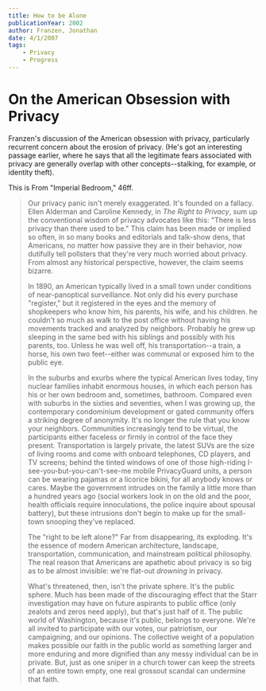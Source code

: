 ```yaml
---
title: How to be Alone
publicationYear: 2002
author: Franzen, Jonathan
date: 4/1/2007
tags:
    - Privacy
    - Progress
---
```


# On the American Obsession with Privacy

Franzen's discussion of the American obsession with privacy, particularly recurrent concern about the erosion of privacy.  (He's got an interesting passage earlier, where he says that all the legitimate fears associated with privacy are generally overlap with other concepts--stalking, for example, or identity theft).

This is From "Imperial Bedroom," 46ff.

> Our privacy panic isn't merely exaggerated.  It's founded on a fallacy. Ellen Alderman and Caroline Kennedy, in _The Right to Privacy_, sum up the conventional wisdom of privacy advocates like this: "There is less privacy than there used to be."  This claim has been made or implied so often, in so many books and editorials and talk-show dens, that Americans, no matter how passive they are in their behavior, now dutifully tell pollsters that they're very much worried about privacy.  From almost any historical perspective, however, the claim seems bizarre.
>
> In 1890, an American typically lived in a small town under conditions of near-panoptical surveillance.  Not only did his every purchase "register," but it registered in the eyes and the memory of shopkeepers who know him, his parents, his wife, and his children.  he couldn't so much as walk to the post office without having his movements tracked and analyzed by neighbors. Probably he grew up sleeping in the same bed with his siblings and possibly with his parents, too.  Unless he was well off, his transportation--a train, a horse, his own two feet--either was communal or exposed him to the public eye.
>
> In the suburbs and exurbs where the typical American lives today, tiny nuclear families inhabit enormous houses, in which each person has his or her own bedroom and, sometimes, bathroom.  Compared even with suburbs in the sixties and seventies, when I was growing up, the contemporary condominium development or gated community offers a striking degree of anonymity.  It's no longer the rule that you know your neighbors.  Communities increasingly tend to be virtual, the participants either faceless or firmly in control of the face they present.  Transportation is largely private, the latest SUVs are the size of living rooms and come with onboard telephones, CD players, and TV screens; behind the tinted windows of one of those high-riding I-see-you-but-you-can't-see-me mobile PrivacyGuard units, a person can be wearing pajamas or a licorice bikini, for all anybody knows or cares.  Maybe the government intrudes on the family a little more than a hundred years ago (social workers look in on the old and the poor, health officials require innoculations, the police inquire about spousal battery), but these intrusions don't begin to make up for the small-town snooping they've replaced.
>
> The "right to be left alone?"  Far from disappearing, its exploding.  It's the essence of modern American architecture, landscape, transportation, communication, and mainstream political philosophy.  The real reason that Americans are apathetic about privacy is so big as to be almost invisible: we're flat-out _drowning_ in privacy.
>
> What's threatened, then, isn't the private sphere.  It's the public sphere. Much has been made of the discouraging effect that the Starr investigation may have on future aspirants to public office (only zealots and zeros need apply), but that's just half of it.  The public world of Washington, because it's public, belongs to everyone.  We're all invited to participate with our votes, our patriotism, our campaigning, and our opinions.  The collective weight of a population makes possible our faith in the public world as something larger and more enduring and more dignified than any messy individual can be in private.  But, just as one sniper in a church tower can keep the streets of an entire town empty, one real grossout scandal can undermine that faith. 
